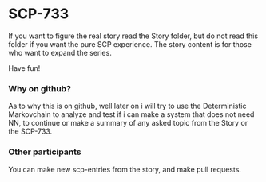 # SCP-733

If you want to figure the real story read the Story folder, but do not read this folder if you want the pure SCP experience.
The story content is for those who want to expand the series.

Have fun!

### Why on github?

As to why this is on github, well later on i will try to use the Deterministic Markovchain to analyze and test if i can make a system that does not need NN, to continue or make a summary of any asked topic from the Story or the SCP-733. 

### Other participants

You can make new scp-entries from the story, and make pull requests.
